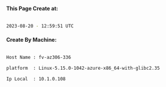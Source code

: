 
   
#### This Page Create at:

```bash

2023-08-20 - 12:59:51 UTC

```

#### Create By Machine:

```bash

Host Name : fv-az306-336

platform  : Linux-5.15.0-1042-azure-x86_64-with-glibc2.35

Ip Local  : 10.1.0.108

```

